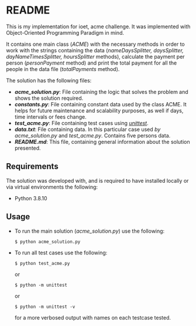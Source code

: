# README
This is my implementation for ioet, acme challenge. It was implemented with Object-Oriented Programming Paradigm in mind. 

It contains one main class (*ACME*) with the necessary methods in order to work with the strings containing the data (*nameDaysSplitter, daysSplitter, dayNameTimesSplitter, hoursSplitter* methods), calculate the payment per person (*personPayment* method) and print the total payment for all the people in the data file (*totalPayments* method).

The solution has the following files:
- ***acme_solution.py***: File containing the logic that solves the problem and shows the solution required.
- ***constants.py***: File containing constant data used by the class ACME. It helps for future maintenance and scalability purposes, as well if days, time intervals or fees change.
- ***test_acme.py***: File containing test cases using [*unittest*](https://docs.python.org/3/library/unittest.html).
- ***data.txt***: File containing data. In this particular case used *by acme_solution.py* and *test_acme.py*. Contains five persons data.
- ***README.md***: This file, containing general information about the solution presented.


## Requirements
The solution was developed with, and is required to have installed locally or via virtual environments the following:
- Python 3.8.10

## Usage
- To run the main solution (*acme_solution.py*) use the following:
    ```shell
    $ python acme_solution.py
    ```
- To run all test cases use the following:
    ```shell
    $ python test_acme.py
    ```
    or 
    ```shell
    $ python -m unittest
    ```
    or 
    ```shell
    $ python -m unittest -v
    ```
    for a more verbosed output with names on each testcase tested.